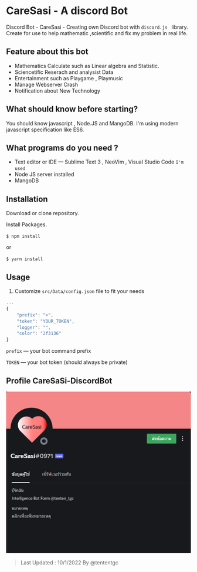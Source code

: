 # CareSasi - A discord Bot

Discord  Bot - CareSasi - Creating own Discord bot with  `discord.js `  library.  Create for use to help mathematic ,scientific and fix my problem in real life. 


## Feature about this bot

- Mathematics Calculate such as Linear algebra and Statistic. 
- Sciencetific Reserach and analysist Data 
- Entertainment such as Playgame  , Playmusic
- Manage Webserver Crash 
- Notification about New Technology

## What should know before starting? 

You should know javascript , Node.JS and MangoDB. I'm using modern javascript specification like ES6.

## What programs do you need ? 
- Text editor or IDE — Sublime Text 3 , NeoVim , Visual Studio Code `I'm used`
- Node JS server installed 
- MangoDB 

## Installation 

Download or clone repository.

Install Packages. 

`$ npm install` 

or

`$ yarn install`

## Usage 

1. Customize  `src/Data/config.json` file to fit your needs
```javascript
...
{
    "prefix": ">",
    "token": "YOUR_TOKEN", 
    "logger": "", 
    "color": "2f3136"
}

``` 
`prefix` — your bot command prefix

`TOKEN` — your bot token (should always be private)

## Profile CareSaSi-DiscordBot

<img src="https://github.com/tententgc/CareSasi-Bot/blob/65434edf14c90cdfa79d385ae16306db8b12da05/Profile%20Bot/CareSasi%20Profile.png">

>Last Updated : 10/1/2022 By @tententgc
